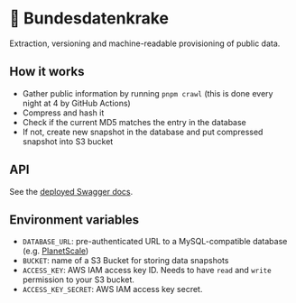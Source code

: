 # 🦑 Bundesdatenkrake

Extraction, versioning and machine-readable provisioning of public data.

## How it works

* Gather public information by running `pnpm crawl` (this is done every night at 4 by GitHub Actions)
* Compress and hash it
* Check if the current MD5 matches the entry in the database
* If not, create new snapshot in the database and put compressed snapshot into S3 bucket

## API

See the [deployed Swagger docs](https://bundesdatenkrake.vercel.app/swagger).

## Environment variables

* `DATABASE_URL`: pre-authenticated URL to a MySQL-compatible database (e.g. [PlanetScale](https://planetscale.com/))
* `BUCKET`: name of a S3 Bucket for storing data snapshots
* `ACCESS_KEY`: AWS IAM access key ID. Needs to have `read` and `write` permission to your S3 bucket.
* `ACCESS_KEY_SECRET`: AWS IAM access key secret.